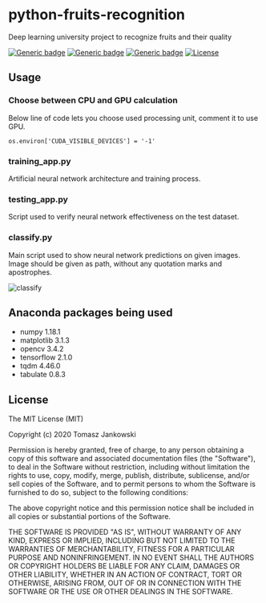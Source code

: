 # python-fruits-recognition
Deep learning university project to recognize fruits and their quality

[![Generic badge](https://img.shields.io/badge/python-3.7.7-blue.svg)](https://shields.io/)   [![Generic badge](https://img.shields.io/badge/anaconda-2019.10-green.svg)](https://shields.io/)   [![Generic badge](https://img.shields.io/badge/tensorflow-2.1.0-red.svg)](https://shields.io/)
[![License](http://img.shields.io/:license-mit-blue.svg?style=flat-square)](http://badges.mit-license.org)

## Usage

### Choose between CPU and GPU calculation
Below line of code lets you choose used processing unit, comment it to use GPU.
```
os.environ['CUDA_VISIBLE_DEVICES'] = '-1'
```

### training_app.py
Artificial neural network architecture and training process.

### testing_app.py
Script used to verify neural network effectiveness on the test dataset.

### classify.py
Main script used to show neural network predictions on given images. Image should be given as path, without any quotation marks and apostrophes.

![classify](https://user-images.githubusercontent.com/48838669/84918313-bb408a80-b0c0-11ea-921d-22909eec8dbc.png)

## Anaconda packages being used
* numpy 1.18.1
* matplotlib 3.1.3
* opencv 3.4.2
* tensorflow 2.1.0
* tqdm 4.46.0
* tabulate 0.8.3

## License
 
The MIT License (MIT)

Copyright (c) 2020 Tomasz Jankowski

Permission is hereby granted, free of charge, to any person obtaining a copy of this software and associated documentation files (the "Software"), to deal in the Software without restriction, including without limitation the rights to use, copy, modify, merge, publish, distribute, sublicense, and/or sell copies of the Software, and to permit persons to whom the Software is furnished to do so, subject to the following conditions:

The above copyright notice and this permission notice shall be included in all copies or substantial portions of the Software.

THE SOFTWARE IS PROVIDED "AS IS", WITHOUT WARRANTY OF ANY KIND, EXPRESS OR IMPLIED, INCLUDING BUT NOT LIMITED TO THE WARRANTIES OF MERCHANTABILITY, FITNESS FOR A PARTICULAR PURPOSE AND NONINFRINGEMENT. IN NO EVENT SHALL THE AUTHORS OR COPYRIGHT HOLDERS BE LIABLE FOR ANY CLAIM, DAMAGES OR OTHER LIABILITY, WHETHER IN AN ACTION OF CONTRACT, TORT OR OTHERWISE, ARISING FROM, OUT OF OR IN CONNECTION WITH THE SOFTWARE OR THE USE OR OTHER DEALINGS IN THE SOFTWARE.